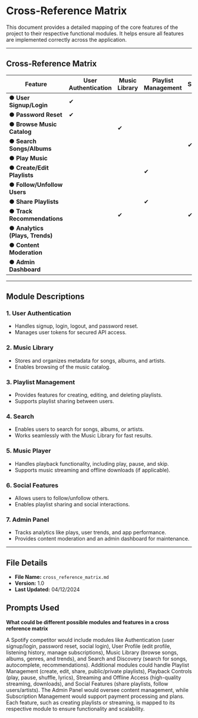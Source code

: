 # Cross-Reference Matrix

This document provides a detailed mapping of the core features of the project to their respective functional modules. It helps ensure all features are implemented correctly across the application.

---

## Cross-Reference Matrix

| **Feature**                  | **User Authentication** | **Music Library** | **Playlist Management** | **Search** | **Music Player** | **Social Features** | **Admin Panel** |
|-------------------------------|--------------------------|--------------------|--------------------------|------------|-------------------|---------------------|-----------------|
| ● **User Signup/Login**       | ✔                        |                    |                          |            |                   |                     |                 |
| ● **Password Reset**          | ✔                        |                    |                          |            |                   |                     |                 |
| ● **Browse Music Catalog**    |                          | ✔                  |                          |            |                   |                     |                 |
| ● **Search Songs/Albums**     |                          |                    |                          | ✔          |                   |                     |                 |
| ● **Play Music**              |                          |                    |                          |            | ✔                 |                     |                 |
| ● **Create/Edit Playlists**   |                          |                    | ✔                        |            |                   |                     |                 |
| ● **Follow/Unfollow Users**   |                          |                    |                          |            |                   | ✔                   |                 |
| ● **Share Playlists**         |                          |                    | ✔                        |            |                   | ✔                   |                 |
| ● **Track Recommendations**   |                          | ✔                  |                          | ✔          |                   |                     |                 |
| ● **Analytics (Plays, Trends)** |                          |                    |                          |            |                   |                     | ✔               |
| ● **Content Moderation**      |                          |                    |                          |            |                   |                     | ✔               |
| ● **Admin Dashboard**         |                          |                    |                          |            |                   |                     | ✔               |

---

## Module Descriptions

### 1. User Authentication
- Handles signup, login, logout, and password reset.
- Manages user tokens for secured API access.

### 2. Music Library
- Stores and organizes metadata for songs, albums, and artists.
- Enables browsing of the music catalog.

### 3. Playlist Management
- Provides features for creating, editing, and deleting playlists.
- Supports playlist sharing between users.

### 4. Search
- Enables users to search for songs, albums, or artists.
- Works seamlessly with the Music Library for fast results.

### 5. Music Player
- Handles playback functionality, including play, pause, and skip.
- Supports music streaming and offline downloads (if applicable).

### 6. Social Features
- Allows users to follow/unfollow others.
- Enables playlist sharing and social interactions.

### 7. Admin Panel
- Tracks analytics like plays, user trends, and app performance.
- Provides content moderation and an admin dashboard for maintenance.

---

## File Details
- **File Name:** `cross_reference_matrix.md`
- **Version:** 1.0  
- **Last Updated:** 04/12/2024

## Prompts Used 

**What could be different possible modules and features in a cross reference matrix**

A Spotify competitor would include modules like Authentication (user signup/login, password reset, social login), User Profile (edit profile, listening history, manage subscriptions), Music Library (browse songs, albums, genres, and trends), and Search and Discovery (search for songs, autocomplete, recommendations). Additional modules could handle Playlist Management (create, edit, share, public/private playlists), Playback Controls (play, pause, shuffle, lyrics), Streaming and Offline Access (high-quality streaming, downloads), and Social Features (share playlists, follow users/artists). The Admin Panel would oversee content management, while Subscription Management would support payment processing and plans. Each feature, such as creating playlists or streaming, is mapped to its respective module to ensure functionality and scalability.
